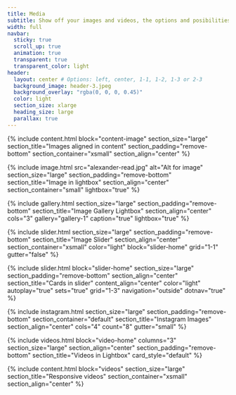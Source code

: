 ```yaml
---
title: Media
subtitle: Show off your images and videos, the options and posibilities are endless.
width: full
navbar:
  sticky: true
  scroll_up: true
  animation: true
  transparent: true
  transparent_color: light
header:
  layout: center # Options: left, center, 1-1, 1-2, 1-3 or 2-3
  background_image: header-3.jpeg
  background_overlay: "rgba(0, 0, 0, 0.45)"
  color: light
  section_size: xlarge
  heading_size: large
  parallax: true
---
```


{% include content.html 
  block="content-image"
  section_size="large"
  section_title="Images aligned in content"
  section_padding="remove-bottom"
  section_container="xsmall"
  section_align="center"
%}

{% include image.html 
	src="alexander-read.jpg"
  alt="Alt for image"
  section_size="large"
  section_padding="remove-bottom"
  section_title="Image in lightbox"
  section_align="center"
  section_container="small"
  lightbox="true"
%}

{% include gallery.html 
  section_size="large"
  section_padding="remove-bottom"
  section_title="Image Gallery Lightbox" 
  section_align="center"
  cols="3"
  gallery="gallery-1"
  caption="true"
  lightbox="true"
%}

{% include slider.html 
  section_size="large"
  section_padding="remove-bottom"
  section_title="Image Slider" 
  section_align="center"
  section_container="xsmall"
  color="light"
  block="slider-home" 
  grid="1-1"
  gutter="false"
%}

{% include slider.html 
  block="slider-home" 
  section_size="large"
  section_padding="remove-bottom"
  section_align="center" 
  section_title="Cards in slider" 
  content_align="center"
  color="light"
  autoplay="true"
  sets="true"
  grid="1-3"
  navigation="outside"
  dotnav="true"
%}

{% include instagram.html 
  section_size="large"
  section_padding="remove-bottom"
  section_container="default"
  section_title="Instagram Images"
  section_align="center"
  cols="4" 
  count="8" 
  gutter="small"
%}

{% include videos.html 
  block="video-home" 
  columns="3" 
  section_size="large"
  section_align="center"
  section_padding="remove-bottom"
  section_title="Videos in Lightbox" 
  card_style="default"
%}

{% include content.html 
  block="videos"
  section_size="large"
  section_title="Responsive videos" 
  section_container="xsmall"
  section_align="center"
%}
